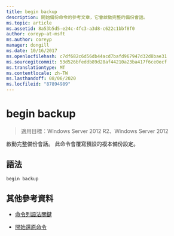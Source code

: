 ```yaml
---
title: begin backup
description: 開始備份命令的參考文章，它會啟動完整的備份會話。
ms.topic: article
ms.assetid: 8a53b5d5-e24c-4fc3-a3d8-c622c1bbf8f0
author: coreyp-at-msft
ms.author: coreyp
manager: dongill
ms.date: 10/16/2017
ms.openlocfilehash: c7df682c6d56db44acd7bafd967947d32d8bae31
ms.sourcegitcommit: 53d526bfeddb89d28af44210a23ba417f6ce0ecf
ms.translationtype: MT
ms.contentlocale: zh-TW
ms.lasthandoff: 08/06/2020
ms.locfileid: "87894989"
---
```

# <a name="begin-backup"></a>begin backup

> 適用目標︰Windows Server 2012 R2、Windows Server 2012

啟動完整備份會話。 此命令會覆寫預設的複本備份設定。

## <a name="syntax"></a>語法

```
begin backup
```

## <a name="additional-references"></a>其他參考資料

- [命令列語法關鍵](command-line-syntax-key.md)

- [開始還原命令](begin-restore.md)
